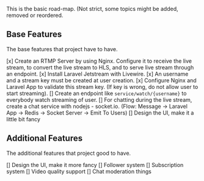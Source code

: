 This is the basic road-map. (Not strict, some topics might be added, removed or reordered.

## Base Features

The base features that project have to have.

[x] Create an RTMP Server by using Nginx. Configure it to receive the live stream, to convert the live stream to HLS, and to serve live stream through an endpoint.
[x] Install Laravel Jetstream with Livewire.
[x] An username and a stream key must be created at user creation.
[x] Configure Nginx and Laravel App to validate this stream key. (If key is wrong, do not allow user to start streaming).
[] Create an endpoint like `service/watch/{username}` to everybody watch streaming of user.
[] For chatting during the live stream, create a chat service with nodejs - socket.io. (Flow: Message -> Laravel App -> Redis -> Socket Server -> Emit To Users)
[] Design the UI, make it a little bit fancy

## Additional Features

The additional features that project good to have.

[] Design the UI, make it more fancy
[] Follower system
[] Subscription system
[] Video quality support
[] Chat moderation things
